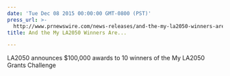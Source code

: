 ```yaml
---
date: 'Tue Dec 08 2015 00:00:00 GMT-0800 (PST)'
press_url: >-
  http://www.prnewswire.com/news-releases/and-the-my-la2050-winners-are-300189904.html?tc=eml_cleartime
title: And the My LA2050 Winners Are...

---
```


LA2050 announces $100,000 awards to 10 winners of the My LA2050 Grants Challenge
